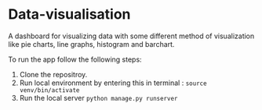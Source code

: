 # Data-visualisation
A dashboard for visualizing data with some different method of visualization like pie charts, line graphs, histogram and barchart.

To run the app follow the following steps:
1. Clone the repositroy.
2. Run local environment by entering this in terminal : <code>source venv/bin/activate</code>
3. Run the local server <code>python manage.py runserver</code>
